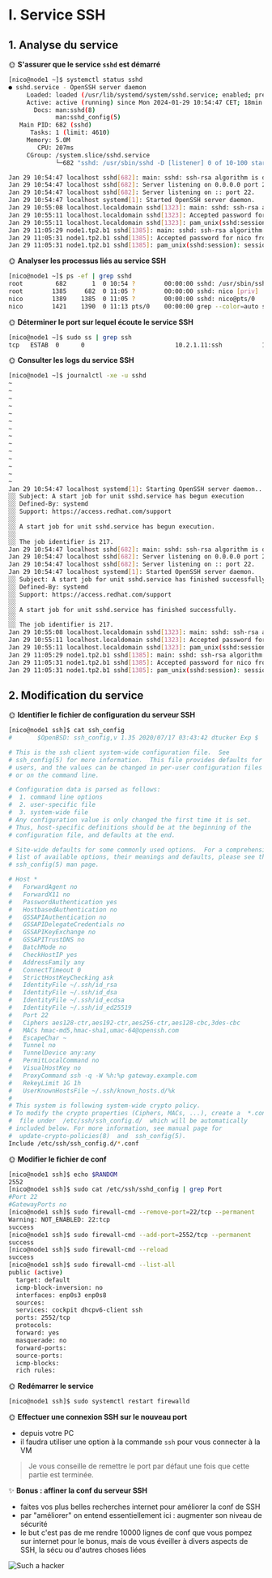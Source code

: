 # I. Service SSH

## 1. Analyse du service


🌞 **S'assurer que le service `sshd` est démarré**

```bash
[nico@node1 ~]$ systemctl status sshd
● sshd.service - OpenSSH server daemon
     Loaded: loaded (/usr/lib/systemd/system/sshd.service; enabled; preset: enabled)
     Active: active (running) since Mon 2024-01-29 10:54:47 CET; 18min ago
       Docs: man:sshd(8)
             man:sshd_config(5)
   Main PID: 682 (sshd)
      Tasks: 1 (limit: 4610)
     Memory: 5.0M
        CPU: 207ms
     CGroup: /system.slice/sshd.service
             └─682 "sshd: /usr/sbin/sshd -D [listener] 0 of 10-100 startups"

Jan 29 10:54:47 localhost sshd[682]: main: sshd: ssh-rsa algorithm is disabled
Jan 29 10:54:47 localhost sshd[682]: Server listening on 0.0.0.0 port 22.
Jan 29 10:54:47 localhost sshd[682]: Server listening on :: port 22.
Jan 29 10:54:47 localhost systemd[1]: Started OpenSSH server daemon.
Jan 29 10:55:08 localhost.localdomain sshd[1323]: main: sshd: ssh-rsa algorithm is disabled
Jan 29 10:55:11 localhost.localdomain sshd[1323]: Accepted password for nico from 10.2.1.1 port 59150 ssh2
Jan 29 10:55:11 localhost.localdomain sshd[1323]: pam_unix(sshd:session): session opened for user nico(uid=1000) by (uid=0)
Jan 29 11:05:29 node1.tp2.b1 sshd[1385]: main: sshd: ssh-rsa algorithm is disabled
Jan 29 11:05:31 node1.tp2.b1 sshd[1385]: Accepted password for nico from 10.2.1.1 port 59280 ssh2
Jan 29 11:05:31 node1.tp2.b1 sshd[1385]: pam_unix(sshd:session): session opened for user nico(uid=1000) by (uid=0)
```

🌞 **Analyser les processus liés au service SSH**


```bash
[nico@node1 ~]$ ps -ef | grep sshd
root         682       1  0 10:54 ?        00:00:00 sshd: /usr/sbin/sshd -D [listener] 0 of 10-100 startups
root        1385     682  0 11:05 ?        00:00:00 sshd: nico [priv]
nico        1389    1385  0 11:05 ?        00:00:00 sshd: nico@pts/0
nico        1421    1390  0 11:13 pts/0    00:00:00 grep --color=auto sshd
```

🌞 **Déterminer le port sur lequel écoute le service SSH**

```bash
[nico@node1 ~]$ sudo ss | grep ssh
tcp   ESTAB  0      0                         10.2.1.11:ssh           10.2.1.1:59280
```

🌞 **Consulter les logs du service SSH**

```bash
[nico@node1 ~]$ journalctl -xe -u sshd
~
~
~
~
~
~
~
~
~
~
~
~
~
~
Jan 29 10:54:47 localhost systemd[1]: Starting OpenSSH server daemon...
░░ Subject: A start job for unit sshd.service has begun execution
░░ Defined-By: systemd
░░ Support: https://access.redhat.com/support
░░
░░ A start job for unit sshd.service has begun execution.
░░
░░ The job identifier is 217.
Jan 29 10:54:47 localhost sshd[682]: main: sshd: ssh-rsa algorithm is disabled
Jan 29 10:54:47 localhost sshd[682]: Server listening on 0.0.0.0 port 22.
Jan 29 10:54:47 localhost sshd[682]: Server listening on :: port 22.
Jan 29 10:54:47 localhost systemd[1]: Started OpenSSH server daemon.
░░ Subject: A start job for unit sshd.service has finished successfully
░░ Defined-By: systemd
░░ Support: https://access.redhat.com/support
░░
░░ A start job for unit sshd.service has finished successfully.
░░
░░ The job identifier is 217.
Jan 29 10:55:08 localhost.localdomain sshd[1323]: main: sshd: ssh-rsa algorithm is disabled
Jan 29 10:55:11 localhost.localdomain sshd[1323]: Accepted password for nico from 10.2.1.1 port 59150 ssh2
Jan 29 10:55:11 localhost.localdomain sshd[1323]: pam_unix(sshd:session): session opened for user nico(uid=1000) by (uid=0)
Jan 29 11:05:29 node1.tp2.b1 sshd[1385]: main: sshd: ssh-rsa algorithm is disabled
Jan 29 11:05:31 node1.tp2.b1 sshd[1385]: Accepted password for nico from 10.2.1.1 port 59280 ssh2
Jan 29 11:05:31 node1.tp2.b1 sshd[1385]: pam_unix(sshd:session): session opened for user nico(uid=1000) by (uid=0)
```

## 2. Modification du service


🌞 **Identifier le fichier de configuration du serveur SSH**

```bash
[nico@node1 ssh]$ cat ssh_config
#       $OpenBSD: ssh_config,v 1.35 2020/07/17 03:43:42 dtucker Exp $

# This is the ssh client system-wide configuration file.  See
# ssh_config(5) for more information.  This file provides defaults for
# users, and the values can be changed in per-user configuration files
# or on the command line.

# Configuration data is parsed as follows:
#  1. command line options
#  2. user-specific file
#  3. system-wide file
# Any configuration value is only changed the first time it is set.
# Thus, host-specific definitions should be at the beginning of the
# configuration file, and defaults at the end.

# Site-wide defaults for some commonly used options.  For a comprehensive
# list of available options, their meanings and defaults, please see the
# ssh_config(5) man page.

# Host *
#   ForwardAgent no
#   ForwardX11 no
#   PasswordAuthentication yes
#   HostbasedAuthentication no
#   GSSAPIAuthentication no
#   GSSAPIDelegateCredentials no
#   GSSAPIKeyExchange no
#   GSSAPITrustDNS no
#   BatchMode no
#   CheckHostIP yes
#   AddressFamily any
#   ConnectTimeout 0
#   StrictHostKeyChecking ask
#   IdentityFile ~/.ssh/id_rsa
#   IdentityFile ~/.ssh/id_dsa
#   IdentityFile ~/.ssh/id_ecdsa
#   IdentityFile ~/.ssh/id_ed25519
#   Port 22
#   Ciphers aes128-ctr,aes192-ctr,aes256-ctr,aes128-cbc,3des-cbc
#   MACs hmac-md5,hmac-sha1,umac-64@openssh.com
#   EscapeChar ~
#   Tunnel no
#   TunnelDevice any:any
#   PermitLocalCommand no
#   VisualHostKey no
#   ProxyCommand ssh -q -W %h:%p gateway.example.com
#   RekeyLimit 1G 1h
#   UserKnownHostsFile ~/.ssh/known_hosts.d/%k
#
# This system is following system-wide crypto policy.
# To modify the crypto properties (Ciphers, MACs, ...), create a  *.conf
#  file under  /etc/ssh/ssh_config.d/  which will be automatically
# included below. For more information, see manual page for
#  update-crypto-policies(8)  and  ssh_config(5).
Include /etc/ssh/ssh_config.d/*.conf
```
🌞 **Modifier le fichier de conf**
```bash
[nico@node1 ssh]$ echo $RANDOM
2552
[nico@node1 ssh]$ sudo cat /etc/ssh/sshd_config | grep Port
#Port 22
#GatewayPorts no
[nico@node1 ssh]$ sudo firewall-cmd --remove-port=22/tcp --permanent
Warning: NOT_ENABLED: 22:tcp
success
[nico@node1 ssh]$ sudo firewall-cmd --add-port=2552/tcp --permanent
success
[nico@node1 ssh]$ sudo firewall-cmd --reload
success
[nico@node1 ssh]$ sudo firewall-cmd --list-all
public (active)
  target: default
  icmp-block-inversion: no
  interfaces: enp0s3 enp0s8
  sources:
  services: cockpit dhcpv6-client ssh
  ports: 2552/tcp
  protocols:
  forward: yes
  masquerade: no
  forward-ports:
  source-ports:
  icmp-blocks:
  rich rules:
```
🌞 **Redémarrer le service**

```bash
[nico@node1 ssh]$ sudo systemctl restart firewalld
```

🌞 **Effectuer une connexion SSH sur le nouveau port**

- depuis votre PC
- il faudra utiliser une option à la commande `ssh` pour vous connecter à la VM

> Je vous conseille de remettre le port par défaut une fois que cette partie est terminée.

✨ **Bonus : affiner la conf du serveur SSH**

- faites vos plus belles recherches internet pour améliorer la conf de SSH
- par "améliorer" on entend essentiellement ici : augmenter son niveau de sécurité
- le but c'est pas de me rendre 10000 lignes de conf que vous pompez sur internet pour le bonus, mais de vous éveiller à divers aspects de SSH, la sécu ou d'autres choses liées

![Such a hacker](./img/such_a_hacker.png)